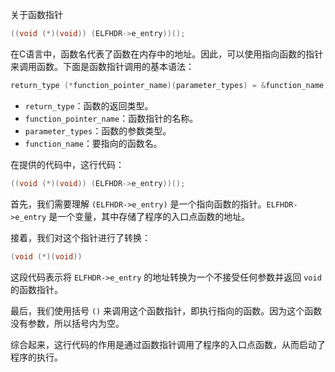 关于函数指针

```c
((void (*)(void)) (ELFHDR->e_entry))();
```

在C语言中，函数名代表了函数在内存中的地址。因此，可以使用指向函数的指针来调用函数。下面是函数指针调用的基本语法：

```c
return_type (*function_pointer_name)(parameter_types) = &function_name;
```


* `return_type`：函数的返回类型。
* `function_pointer_name`：函数指针的名称。
* `parameter_types`：函数的参数类型。
* `function_name`：要指向的函数名。


在提供的代码中，这行代码：

```c
((void (*)(void)) (ELFHDR->e_entry))();
```

首先，我们需要理解 `(ELFHDR->e_entry)` 是一个指向函数的指针。`ELFHDR->e_entry` 是一个变量，其中存储了程序的入口点函数的地址。

接着，我们对这个指针进行了转换：

```c
(void (*)(void))
```

这段代码表示将 `ELFHDR->e_entry` 的地址转换为一个不接受任何参数并返回 `void` 的函数指针。

最后，我们使用括号 `()` 来调用这个函数指针，即执行指向的函数。因为这个函数没有参数，所以括号内为空。

综合起来，这行代码的作用是通过函数指针调用了程序的入口点函数，从而启动了程序的执行。
